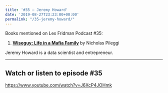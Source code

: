 ```yaml
---
title: '#35 – Jeremy Howard'
date: '2019-08-27T23:23:00+00:00'
permalink: "/35-jeremy-howard/"
---
```


Books mentioned on Lex Fridman Podcast #35:

1. <b><a href="https://amzn.to/3OiPwJX" target="_blank" rel="sponsored noopener noreferrer">Wiseguy: Life in a Mafia Family</a></b> by Nicholas Pileggi

<!--more-->

Jeremy Howard is a data scientist and entrepreneur.

- - - - - -

## Watch or listen to episode #35

<https://www.youtube.com/watch?v=J6XcP4JOHmk>